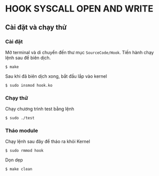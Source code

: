 # HOOK SYSCALL OPEN AND WRITE

## Cài đặt và chạy thử
### Cài đặt
Mở terminal và di chuyển đến thư mục `SourceCode/Hook`. Tiến hành chạy lệnh sau để biên dịch.
```
$ make
```
Sau khi đã biên dịch xong, bắt đầu lắp vào kernel
```
$ sudo insmod hook.ko
```
### Chạy thử
Chạy chương trình test bằng lệnh
```
$ sudo ./test
```
### Tháo module
Chạy lệnh sau đây để tháo ra khỏi Kernel
```
$ sudo rmmod hook
```
Dọn dẹp
```
$ make clean
```
